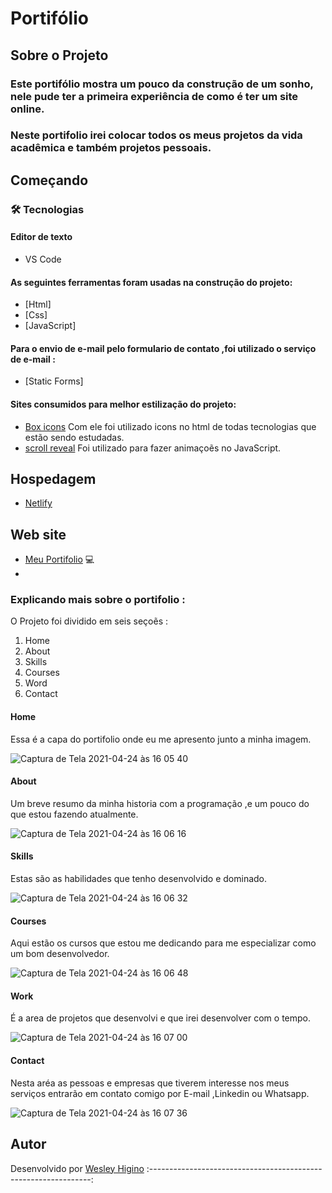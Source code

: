 # Portifólio 

## Sobre o Projeto

### Este portifólio mostra um pouco da construção de um sonho, nele pude ter a primeira experiência de como é ter um site online.
### Neste portifolio irei colocar todos os meus projetos da vida acadêmica e também projetos pessoais. 

## Começando

### 🛠 Tecnologias

#### Editor de texto

- VS Code

#### As seguintes ferramentas foram usadas na construção do projeto:

- [Html]
- [Css]
- [JavaScript]

#### Para o envio de e-mail pelo formulario de contato ,foi utilizado o serviço de e-mail :

- [Static Forms]

#### Sites consumidos para melhor estilização do projeto:

- [Box icons](https://boxicons.com/) Com ele foi utilizado icons no html de todas tecnologias que estão sendo estudadas.
- [scroll reveal](https://scrollrevealjs.org/) Foi utilizado para fazer animaçoẽs no JavaScript.


## Hospedagem

- [Netlify](https://www.netlify.com/)
 
## Web site
- [Meu Portifolio](https://wesleyhigino.netlify.app/) :computer:
- 

### Explicando mais sobre o portifolio :

O Projeto foi dividido em seis seçoẽs :

1. Home
2. About
3. Skills
4. Courses
5. Word
6. Contact

#### Home

Essa é a capa do portifolio onde eu me apresento junto a minha imagem.

![Captura de Tela 2021-04-24 às 16 05 40](https://user-images.githubusercontent.com/72700038/115970290-d1587c00-a517-11eb-8fc5-5da90bb79a1f.png)


#### About

Um breve resumo da minha historia com a programação ,e um pouco do que estou fazendo atualmente.

![Captura de Tela 2021-04-24 às 16 06 16](https://user-images.githubusercontent.com/72700038/115970315-ec2af080-a517-11eb-87fc-d13d1288bdd2.png)


#### Skills

Estas são as habilidades que tenho desenvolvido e dominado.

![Captura de Tela 2021-04-24 às 16 06 32](https://user-images.githubusercontent.com/72700038/115970325-fe0c9380-a517-11eb-9b5b-7d4f63dd4cce.png)


#### Courses

Aqui estão os cursos que estou me dedicando para me especializar como um bom desenvolvedor. 

![Captura de Tela 2021-04-24 às 16 06 48](https://user-images.githubusercontent.com/72700038/115970337-0c5aaf80-a518-11eb-8917-2d1c548a9694.png)


#### Work

É a area de projetos que desenvolvi e que irei desenvolver com o tempo.

![Captura de Tela 2021-04-24 às 16 07 00](https://user-images.githubusercontent.com/72700038/115970357-1c728f00-a518-11eb-92e5-c9416f2b2c7a.png)


#### Contact

Nesta aréa as pessoas e empresas que tiverem interesse nos meus serviços entrarão em contato comigo por E-mail ,Linkedin ou Whatsapp. 

![Captura de Tela 2021-04-24 às 16 07 36](https://user-images.githubusercontent.com/72700038/115970363-28f6e780-a518-11eb-968a-18ead35cac55.png)


## Autor

Desenvolvido por [Wesley Higino](https://github.com/WesleyHigino)
:---------------------------------------------------------------:








